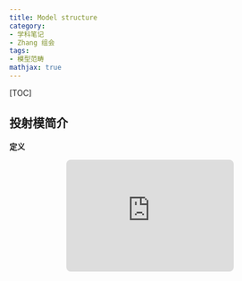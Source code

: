 ```yaml
---
title: Model structure
category: 
- 学科笔记
- Zhang 组会
tags: 
- 模型范畴
mathjax: true
---
```

[TOC]
## 投射模简介

**定义**


<center><iframe class="quiver-embed" src="https://q.uiver.app/#q=WzAsNSxbMSwwLCJQIl0sWzEsMSwiWSJdLFswLDEsIlgiXSxbMiwxLCIwIl0sWzEsMiwiKGY9XFxwaVxcY2lyYyBcXHRpbGRlIGYpLiJdLFsyLDEsIlxccGkiLDJdLFsxLDNdLFswLDEsImYiXSxbMCwyLCJcXHRpbGRlIGYiLDIseyJzdHlsZSI6eyJib2R5Ijp7Im5hbWUiOiJkYXNoZWQifX19XV0=&embed" width="" height="200" style="border-radius: 8px; border: none;"></iframe></center>
